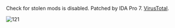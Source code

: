 Check for stolen mods is disabled. Patched by IDA Pro 7. [VirusTotal](https://www.virustotal.com/gui/file/0d0116d1b71928103336eb50af2dd53d9ff43409ef2286bac238cb6753cb60d2/detection).

![121](https://github.com/V1H4/Fluffy-Mod-Manager-Patched/assets/25763198/5675bfc6-2901-4e24-b854-12e6c34668d6)
